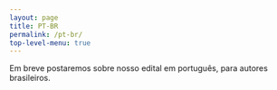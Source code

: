```yaml
---
layout: page
title: PT-BR
permalink: /pt-br/
top-level-menu: true
---
```


Em breve postaremos sobre nosso edital em português, para autores brasileiros.


